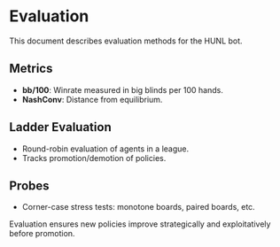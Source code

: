 # Evaluation

This document describes evaluation methods for the HUNL bot.

## Metrics
- **bb/100**: Winrate measured in big blinds per 100 hands.
- **NashConv**: Distance from equilibrium.

## Ladder Evaluation
- Round-robin evaluation of agents in a league.
- Tracks promotion/demotion of policies.

## Probes
- Corner-case stress tests: monotone boards, paired boards, etc.

Evaluation ensures new policies improve strategically and exploitatively before promotion.
